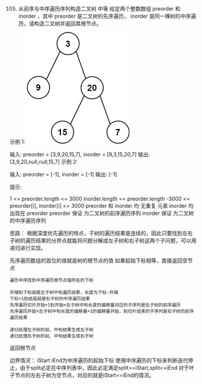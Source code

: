 105. 从前序与中序遍历序列构造二叉树
中等
给定两个整数数组 preorder 和 inorder ，其中 preorder 是二叉树的先序遍历， inorder 是同一棵树的中序遍历，请构造二叉树并返回其根节点。


示例 1:
![alt text](<../../img/tree (1).jpg>)

输入: preorder = [3,9,20,15,7], inorder = [9,3,15,20,7]
输出: [3,9,20,null,null,15,7]
示例 2:

输入: preorder = [-1], inorder = [-1]
输出: [-1]
 

提示:

1 <= preorder.length <= 3000
inorder.length == preorder.length
-3000 <= preorder[i], inorder[i] <= 3000
preorder 和 inorder 均 无重复 元素
inorder 均出现在 preorder
preorder 保证 为二叉树的前序遍历序列
inorder 保证 为二叉树的中序遍历序列

思路：
根据深度优先遍历的特点，子树的遍历结果是连续的，因此只要找到左右子树的遍历结果的分界点就能将问题分解成左子树和右子树这两个子问题，可以用递归进行实现。

先序遍历数组的首位的值就是树的根节点的值
    如果起始下标相等，直接返回空节点

    遍历中序找到中序遍历根节点值所在的下标

    开端到下标就是左子树中旬遍历结果，长度为下标-开端
    下标+1到结尾就是右子树的中序遍历结果
    先序遍历切片开始+1到开始+左子树中旬长度的偏移量对应的子序列是左子树的前序遍历
    先序遍历开始+左子树中旬长度的偏移量+1的偏移量开始，到切片结束的子序列是右子树的前序遍历结果

    递归处理左子树的前、中旬结果生成左子树
    递归处理右子树的前、中旬结果生成右子树
返回根节点

边界情况：
iStart iEnd为中序遍历的起始下标
使用中序遍历的下标来判断迭代停止，由于split必定在中序列表中，因此必定满足split>=iStart,split<=iEnd
对于叶子节点的左右子树为空节点，对应的就是iStart==iEnd的情况。